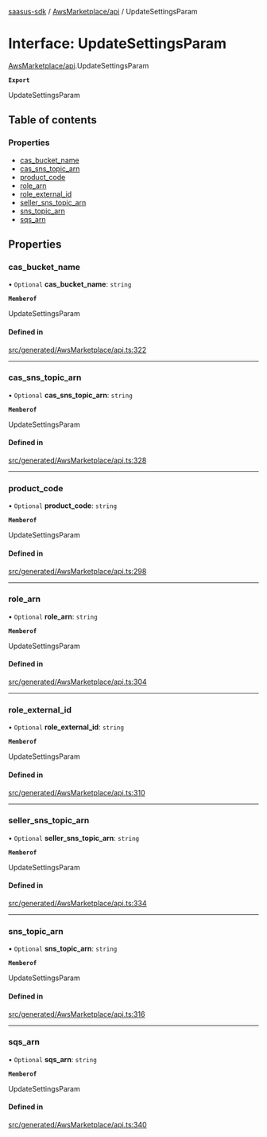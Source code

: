 [saasus-sdk](../README.md) / [AwsMarketplace/api](../modules/AwsMarketplace_api.md) / UpdateSettingsParam

# Interface: UpdateSettingsParam

[AwsMarketplace/api](../modules/AwsMarketplace_api.md).UpdateSettingsParam

**`Export`**

UpdateSettingsParam

## Table of contents

### Properties

- [cas\_bucket\_name](AwsMarketplace_api.UpdateSettingsParam.md#cas_bucket_name)
- [cas\_sns\_topic\_arn](AwsMarketplace_api.UpdateSettingsParam.md#cas_sns_topic_arn)
- [product\_code](AwsMarketplace_api.UpdateSettingsParam.md#product_code)
- [role\_arn](AwsMarketplace_api.UpdateSettingsParam.md#role_arn)
- [role\_external\_id](AwsMarketplace_api.UpdateSettingsParam.md#role_external_id)
- [seller\_sns\_topic\_arn](AwsMarketplace_api.UpdateSettingsParam.md#seller_sns_topic_arn)
- [sns\_topic\_arn](AwsMarketplace_api.UpdateSettingsParam.md#sns_topic_arn)
- [sqs\_arn](AwsMarketplace_api.UpdateSettingsParam.md#sqs_arn)

## Properties

### cas\_bucket\_name

• `Optional` **cas\_bucket\_name**: `string`

**`Memberof`**

UpdateSettingsParam

#### Defined in

[src/generated/AwsMarketplace/api.ts:322](https://github.com/saasus-platform/saasus-sdk-javascript/blob/2c78b0a/src/generated/AwsMarketplace/api.ts#L322)

___

### cas\_sns\_topic\_arn

• `Optional` **cas\_sns\_topic\_arn**: `string`

**`Memberof`**

UpdateSettingsParam

#### Defined in

[src/generated/AwsMarketplace/api.ts:328](https://github.com/saasus-platform/saasus-sdk-javascript/blob/2c78b0a/src/generated/AwsMarketplace/api.ts#L328)

___

### product\_code

• `Optional` **product\_code**: `string`

**`Memberof`**

UpdateSettingsParam

#### Defined in

[src/generated/AwsMarketplace/api.ts:298](https://github.com/saasus-platform/saasus-sdk-javascript/blob/2c78b0a/src/generated/AwsMarketplace/api.ts#L298)

___

### role\_arn

• `Optional` **role\_arn**: `string`

**`Memberof`**

UpdateSettingsParam

#### Defined in

[src/generated/AwsMarketplace/api.ts:304](https://github.com/saasus-platform/saasus-sdk-javascript/blob/2c78b0a/src/generated/AwsMarketplace/api.ts#L304)

___

### role\_external\_id

• `Optional` **role\_external\_id**: `string`

**`Memberof`**

UpdateSettingsParam

#### Defined in

[src/generated/AwsMarketplace/api.ts:310](https://github.com/saasus-platform/saasus-sdk-javascript/blob/2c78b0a/src/generated/AwsMarketplace/api.ts#L310)

___

### seller\_sns\_topic\_arn

• `Optional` **seller\_sns\_topic\_arn**: `string`

**`Memberof`**

UpdateSettingsParam

#### Defined in

[src/generated/AwsMarketplace/api.ts:334](https://github.com/saasus-platform/saasus-sdk-javascript/blob/2c78b0a/src/generated/AwsMarketplace/api.ts#L334)

___

### sns\_topic\_arn

• `Optional` **sns\_topic\_arn**: `string`

**`Memberof`**

UpdateSettingsParam

#### Defined in

[src/generated/AwsMarketplace/api.ts:316](https://github.com/saasus-platform/saasus-sdk-javascript/blob/2c78b0a/src/generated/AwsMarketplace/api.ts#L316)

___

### sqs\_arn

• `Optional` **sqs\_arn**: `string`

**`Memberof`**

UpdateSettingsParam

#### Defined in

[src/generated/AwsMarketplace/api.ts:340](https://github.com/saasus-platform/saasus-sdk-javascript/blob/2c78b0a/src/generated/AwsMarketplace/api.ts#L340)
